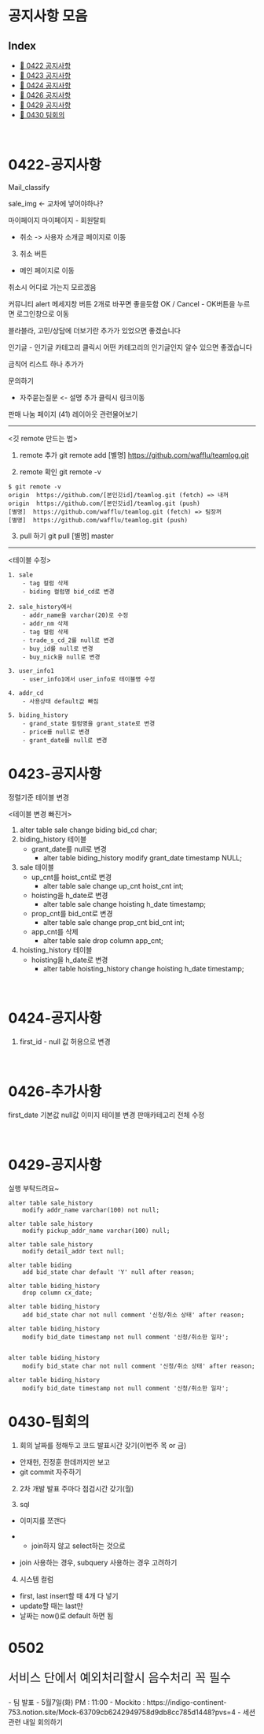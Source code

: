 # 공지사항 모음

## Index

- [:loudspeaker: 0422 공지사항](#0422-공지사항)
- [:loudspeaker: 0423 공지사항](#0423-공지사항)
- [:loudspeaker: 0424 공지사항](#0424-공지사항)
- [:loudspeaker: 0426 공지사항](#0426-공지사항)
- [:loudspeaker: 0429 공지사항](#0429-공지사항)
- [:loudspeaker: 0430 팀회의](#0430-팀회의)

<br>

# 0422-공지사항

Mail_classify

sale_img <- 교차에 넣어야하나?

마이페이지
마이페이지 - 회원탈퇴

- 취소 -> 사용자 소개글 페이지로 이동

3. 취소 버튼

- 메인 페이지로 이동

취소시 어디로 가는지 모르겠음

커뮤니티
alert 메세지창 버튼 2개로 바꾸면 좋을듯함
OK / Cancel - OK버튼을 누르면 로그인창으로 이동

블라블라, 고민/상담에 더보기란 추가가 있었으면 좋겠습니다

인기글 - 인기글 카테고리 클릭시 어떤 카테고리의 인기글인지 알수 있으면 좋겠습니다

금칙어 리스트 하나 추가가

문의하기

- 자주묻는질문 <- 설명 추가 클릭시 링크이동

판매 나눔 페이지 (41)
레이아웃 관련물어보기

---

<깃 remote 만드는 법>

1. remote 추가
   git remote add [별명] https://github.com/wafflu/teamlog.git

2. remote 확인
   git remote -v

```
$ git remote -v
origin  https://github.com/[본인깃id]/teamlog.git (fetch) => 내꺼
origin  https://github.com/[본인깃id]/teamlog.git (push)
[별명]  https://github.com/wafflu/teamlog.git (fetch) => 팀장꺼
[별명]  https://github.com/wafflu/teamlog.git (push)
```

3. pull 하기
   git pull [별명] master

---

<테이블 수정>

    1. sale
    	- tag 컬럼 삭제
    	- biding 컬럼명 bid_cd로 변경

    2. sale_history에서
    	- addr_name을 varchar(20)로 수정
    	- addr_nm 삭제
    	- tag 컬럼 삭제
    	- trade_s_cd_2를 null로 변경
    	- buy_id를 null로 변경
    	- buy_nick을 null로 변경

    3. user_info1
    	- user_info1에서 user_info로 테이블명 수정

    4. addr_cd
    	- 사용상태 default값 빠짐

    5. biding_history
    	- grand_state 컬럼명을 grant_state로 변경
    	- price를 null로 변경
    	- grant_date를 null로 변경

# 0423-공지사항

정렬기준 테이블 변경

<테이블 변경 빠진거>

1. alter table sale change biding bid_cd char;
2. biding_history 테이블
   - grant_date를 null로 변경
     - alter table biding_history modify grant_date timestamp NULL;
3. sale 테이블
   - up_cnt를 hoist_cnt로 변경
     - alter table sale change up_cnt hoist_cnt int;
   - hoisting을 h_date로 변경
     - alter table sale change hoisting h_date timestamp;
   - prop_cnt를 bid_cnt로 변경
     - alter table sale change prop_cnt bid_cnt int;
   - app_cnt를 삭제
     - alter table sale drop column app_cnt;
4. hoisting_history 테이블
   - hoisting을 h_date로 변경
     - alter table hoisting_history change hoisting h_date timestamp;

<br>

# 0424-공지사항

1. first_id - null 값 허용으로 변경

<br>

# 0426-추가사항

first_date 기본값 null값
이미지 테이블 변경
판매카테고리 전체 수정

<br>

# 0429-공지사항

실행 부탁드려요~

```
alter table sale_history
    modify addr_name varchar(100) not null;

alter table sale_history
    modify pickup_addr_name varchar(100) null;

alter table sale_history
    modify detail_addr text null;

alter table biding
    add bid_state char default 'Y' null after reason;

alter table biding_history
    drop column cx_date;

alter table biding_history
    add bid_state char not null comment '신청/취소 상태' after reason;

alter table biding_history
    modify bid_date timestamp not null comment '신청/취소한 일자';


alter table biding_history
    modify bid_state char not null comment '신청/취소 상태' after reason;

alter table biding_history
    modify bid_date timestamp not null comment '신청/취소한 일자';
```

# 0430-팀회의

1. 회의
   날짜를 정해두고 코드 발표시간 갖기(이번주 목 or 금)

- 안재헌, 진정훈 한데까지만 보고
- git commit 자주하기

2. 2차 개발 발표
   주마다 점검시간 갖기(월)

3. sql

- 이미지를 쪼갠다
- - join하지 않고 select하는 것으로

- join 사용하는 경우, subquery 사용하는 경우 고려하기

4. 시스템 컬럼

- first, last insert할 때 4개 다 넣기
- update할 때는 last만
- 날짜는 now()로 default 하면 됨

# 0502

<p style="font-size:24px; font-weight='bold'; color='red';">서비스 단에서 예외처리할시 음수처리 꼭 필수</p>
- 팀 발표 - 5월7일(화) PM : 11:00
- Mockito : https://indigo-continent-753.notion.site/Mock-63709cb6242949758d9db8cc785d1448?pvs=4
- 세션관련 내일 회의하기
